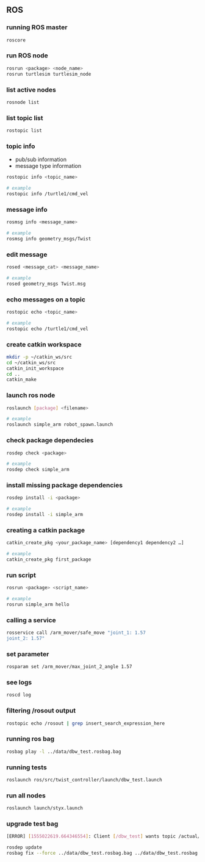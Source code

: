 ## ROS

### running ROS master

```bash
roscore
```

### run ROS node

```bash
rosrun <package> <node_name>
rosrun turtlesim turtlesim_node
```

### list active nodes

```bash
rosnode list
```

### list topic list

```bash
rostopic list
```

### topic info

- pub/sub information
- message type information

```bash
rostopic info <topic_name>

# example
rostopic info /turtle1/cmd_vel
``` 

### message info

```bash
rosmsg info <message_name>

# example
rosmsg info geometry_msgs/Twist
```

### edit message

```bash
rosed <message_cat> <message_name>

# example
rosed geometry_msgs Twist.msg
```

### echo messages on a topic

```bash
rostopic echo <topic_name>

# example
rostopic echo /turtle1/cmd_vel
```

### create catkin workspace

```bash
mkdir -p ~/catkin_ws/src
cd ~/catkin_ws/src
catkin_init_workspace
cd ..
catkin_make
```

### launch ros node

```bash
roslaunch [package] <filename>

# example
roslaunch simple_arm robot_spawn.launch
```

### check package dependecies

```bash
rosdep check <package>

# example
rosdep check simple_arm
```

### install missing package dependencies

```bash
rosdep install -i <package>

# example
rosdep install -i simple_arm
```

### creating a catkin package

```bash
catkin_create_pkg <your_package_name> [dependency1 dependency2 …]

# example
catkin_create_pkg first_package
```

### run script

```bash
rosrun <package> <script_name>

# example
rosrun simple_arm hello
```

### calling a service
 
```bash
rosservice call /arm_mover/safe_move "joint_1: 1.57
joint_2: 1.57"
```

### set parameter

```bash
rosparam set /arm_mover/max_joint_2_angle 1.57
```

### see logs

```bash
roscd log
```

### filtering /rosout output

```bash
rostopic echo /rosout | grep insert_search_expression_here
```

### running ros bag

```bash
rosbag play -l ../data/dbw_test.rosbag.bag
```

### running tests

```bash
roslaunch ros/src/twist_controller/launch/dbw_test.launch
```

### run all nodes

```bash
roslaunch launch/styx.launch
```

### upgrade test bag

```bash
[ERROR] [1555022619.664346554]: Client [/dbw_test] wants topic /actual/brake_cmd to have datatype/md5sum [dbw_mkz_msgs/BrakeCmd/899b0f3ef31bf0a48497d65b424a1975], but our version has [dbw_mkz_msgs/BrakeCmd/c0d20e1056976680942e85ab0959826c]. Dropping connection.
```

```bash
rosdep update
rosbag fix --force ../data/dbw_test.rosbag.bag ../data/dbw_test.rosbag.new.bag
```